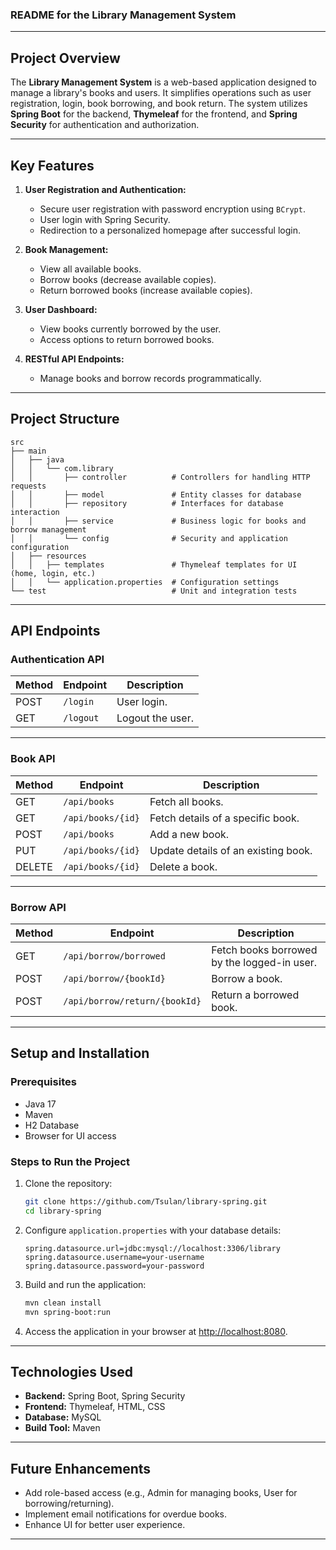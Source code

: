 ### **README for the Library Management System**

---

## **Project Overview**

The **Library Management System** is a web-based application designed to manage a library's books and users. It simplifies operations such as user registration, login, book borrowing, and book return. The system utilizes **Spring Boot** for the backend, **Thymeleaf** for the frontend, and **Spring Security** for authentication and authorization.

---

## **Key Features**

1. **User Registration and Authentication:**
    - Secure user registration with password encryption using `BCrypt`.
    - User login with Spring Security.
    - Redirection to a personalized homepage after successful login.

2. **Book Management:**
    - View all available books.
    - Borrow books (decrease available copies).
    - Return borrowed books (increase available copies).

3. **User Dashboard:**
    - View books currently borrowed by the user.
    - Access options to return borrowed books.

4. **RESTful API Endpoints:**
    - Manage books and borrow records programmatically.

---

## **Project Structure**

```plaintext
src
├── main
│   ├── java
│   │   └── com.library
│   │       ├── controller          # Controllers for handling HTTP requests
│   │       ├── model               # Entity classes for database
│   │       ├── repository          # Interfaces for database interaction
│   │       ├── service             # Business logic for books and borrow management
│   │       └── config              # Security and application configuration
│   ├── resources
│   │   ├── templates               # Thymeleaf templates for UI (home, login, etc.)
│   │   └── application.properties  # Configuration settings
└── test                            # Unit and integration tests
```

---

## **API Endpoints**

### **Authentication API**
| Method | Endpoint         | Description                     |
|--------|------------------|---------------------------------|
| POST   | `/login`         | User login.                    |
| GET    | `/logout`        | Logout the user.               |

---

### **Book API**
| Method | Endpoint             | Description                              |
|--------|----------------------|------------------------------------------|
| GET    | `/api/books`         | Fetch all books.                        |
| GET    | `/api/books/{id}`    | Fetch details of a specific book.       |
| POST   | `/api/books`         | Add a new book.                         |
| PUT    | `/api/books/{id}`    | Update details of an existing book.     |
| DELETE | `/api/books/{id}`    | Delete a book.                          |

---

### **Borrow API**
| Method | Endpoint                    | Description                                |
|--------|-----------------------------|--------------------------------------------|
| GET    | `/api/borrow/borrowed`      | Fetch books borrowed by the logged-in user.|
| POST   | `/api/borrow/{bookId}`      | Borrow a book.                            |
| POST   | `/api/borrow/return/{bookId}` | Return a borrowed book.                   |

---

## **Setup and Installation**

### **Prerequisites**
- Java 17
- Maven
- H2 Database
- Browser for UI access

### **Steps to Run the Project**
1. Clone the repository:
   ```bash
   git clone https://github.com/Tsulan/library-spring.git
   cd library-spring
   ```

2. Configure `application.properties` with your database details:
   ```properties
   spring.datasource.url=jdbc:mysql://localhost:3306/library
   spring.datasource.username=your-username
   spring.datasource.password=your-password
   ```

3. Build and run the application:
   ```bash
   mvn clean install
   mvn spring-boot:run
   ```

4. Access the application in your browser at [http://localhost:8080](http://localhost:8080).

---

## **Technologies Used**

- **Backend:** Spring Boot, Spring Security
- **Frontend:** Thymeleaf, HTML, CSS
- **Database:** MySQL
- **Build Tool:** Maven

---

## **Future Enhancements**

- Add role-based access (e.g., Admin for managing books, User for borrowing/returning).
- Implement email notifications for overdue books.
- Enhance UI for better user experience.

---
